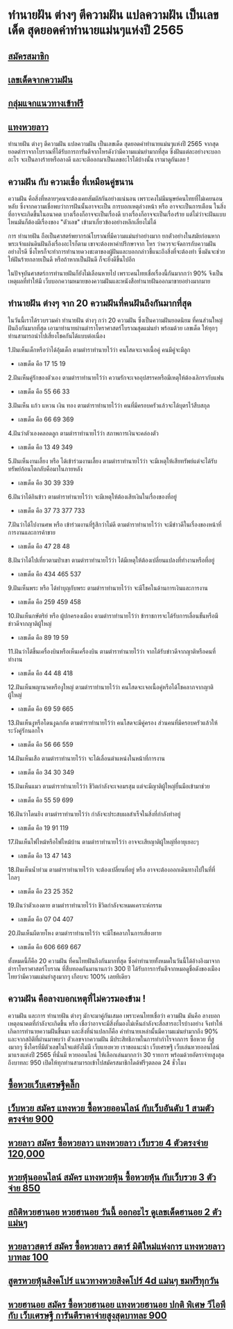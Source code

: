 # ทำนายฝัน ต่างๆ ตีความฝัน แปลความฝัน เป็นเลขเด็ด สุดยอดคำทำนายแม่นๆแห่งปี 2565
 
## [สมัครสมาชิก](https://www.xn--289-2ll3f3ai1h5d.com/register/@win289_m01)

## [เลขเด็ดจากความฝัน](https://www.xn--289-2ll3f3ai1h5d.com/register/@win289_m01)

## [กลุ่มแจกแนวทางเข้าฟรี](https://line.me/ti/g2/YGQ_hzE6BcCJyCj3iWqEkaPohShs3NEkX03VzQ?utm_source=invitation&utm_medium=link_copy&utm_campaign=default)
 
## [แทงหวยลาว](https://ruaygod.com/%e0%b8%ab%e0%b8%a7%e0%b8%a2%e0%b8%a5%e0%b8%b2%e0%b8%a7/)

ทํานายฝัน ต่างๆ ตีความฝัน แปลความฝัน เป็นเลขเด็ด สุดยอดคำทำนายแม่นๆแห่งปี 2565 จากสุดยอดตำราจากโบราณที่ได้รับการการันตีจากโหรดังว่ามีความแม่นยำมากที่สุด ซึ่งฝันแต่ละอย่างจะบอกอะไร จะเป็นลางร้ายหรือลางดี และจะตีออกมาเป็นเลขอะไรได้บ้างนั้น เรามาดูกันเลย !

## ความฝัน กับ ความเชื่อ ที่เหมือนคู่ขนาน

ความฝัน คือสิ่งที่หลายๆคนจะต้องเคยสัมผัสกันอย่างแน่นอน เพราะคงไม่มีมนุษย์คนไทยที่ไม่เคยนอนหลับ ซึ่งจากความเชื่อพบว่าการฝันนั้นอาจจะเป็น การบอกเหตุล่วงหน้า หรือ อาจจะเป็นการเตือน ในสิ่งที่อาจจะเกิดขึ้นในอนาคต บางเรื่องก็อาจจะเป็นเรื่องดี บางเรื่องก็อาจจะเป็นเรื่องร้าย แต่ไม่ว่าจะฝันแบบไหนมันก็ต้องมีเรื่องของ "ตัวเลข" เข้ามาเกี่ยวข้องอย่างหลีกเลี่ยงไม่ได้

การ ทำนายฝัน ถือเป็นศาสตร์พยากรณ์โบราณที่มีความแม่นยำอย่างมาก ยกตัวอย่างในสมัยก่อนหากพระเจ้าแผ่นดินฝันถึงเรื่องอะไรก็ตาม เขาจะต้องหาคำปรึกษาจาก โหร ว่าควรจะจัดการกับความฝันอย่างไรดี ซึ่งโหรก็จะทำการทำนายดวงชะตาของผู้ฝันและบอกกล่าวชี้แนะถึงสิ่งที่จะต้องทำ ซึ่งมันจะช่วยให้ฝันร้ายกลายเป็นดี หรือถ้าหากเป็นฝันดี ก็จะยิ่งดีขึ้นไปอีก

ในปัจจุบันศาสตร์การทำนายฝันก็ยังไม่เลือนหายไป เพราะคนไทยเชื่อเรื่องนี้กันมากกว่า 90% จึงเป็นเหตุผลที่ทำให้มี เว็บบอกความหมายของความฝันและหนังสือทำนายฝันออกมาขายอย่างมากมาย

## ทำนายฝัน ต่างๆ จาก 20 ความฝันที่คนฝันถึงกันมากที่สุด

ในวันนี้เราได้รวบรวมคำ ทำนายฝัน ต่างๆ กว่า 20 ความฝัน ซึ่งเป็นความฝันยอดนิยม ที่คนส่วนใหญ่ฝันถึงกันมากที่สุด เอามาทำนายผ่านตำราโหราศาสตร์โบราณสุดแม่นยำ พร้อมด้วย เลขเด็ด ให้ทุกๆท่านสามารถนำไปเสี่ยงโชคกันได้แบบต่อเนื่อง

1.ฝันเห็นเด็กหรือว่าได้อุ้มเด็ก ตามตำราทำนายไว้ว่า คนโสดจะเจอเนื้อคู่ คนมีคู่จะมีลูก

- เลขเด็ด คือ 17 15 19

2.ฝันเห็นคู่รักของตัวเอง ตามตำราทำนายไว้ว่า ความรักจะเจออุปสรรคหรือมีเหตุให้ต้องเลิกรากับแฟน

- เลขเด็ด คือ 55 66 33

3.ฝันเห็น แก้ว แหวน เงิน ทอง ตามตำราทำนายไว้ว่า คนที่มีครอบครัวแล้วจะได้บุตรไว้สืบสกุล

- เลขเด็ด คือ 66 69 369

4.ฝันว่าตัวเองคลอดลูก ตามตำราทำนายไว้ว่า สภาพการเงินจะคล่องตัว

- เลขเด็ด คือ 13 49 349

5.ฝันเห็นงานเลี้ยง หรือ ได้เข้าร่วมงานเลี้ยง ตามตำราทำนายไว้ว่า จะมีเหตุให้เสียทรัพย์แต่จะได้รับทรัพย์ก้อนโตกลับคือมาในภายหลัง

- เลขเด็ด คือ 30 39 339

6.ฝันว่าได้กินข้าว ตามตำราทำนายไว้ว่า จะมีเหตุให้ต้องเสียเงินในเรื่องของที่อยู่

- เลขเด็ด คือ 37 73 377 733

7.ฝันว่าได้ไปงานศพ หรือ เข้าร่วมงานที่รู้สึกว่าไม่ดี ตามตำราทำนายไว้ว่า จะมีข่าวดีในเรื่องของหน้าที่การงานและการค้าขาย

- เลขเด็ด คือ 47 28 48

8.ฝันว่าได้ไปเที่ยวตามป่าเขา ตามตำราทำนายไว้ว่า ได้มีเหตุให้ต้องเปลี่ยนแปลงที่ทำงานหรือที่อยู่

- เลขเด็ด คือ 434 465 537

9.ฝันเห็นพระ หรือ ได้ทำบุญกับพระ ตามตำราทำนายไว้ว่า จะมีโชคในด้านการเงินและการงาน

- เลขเด็ด คือ 259 459 458

10.ฝันเห็นกษัตริย์ หรือ ผู้ปกครองเมือง ตามตำราทำนายไว้ว่า ข้าราชการจะได้รับการเลื่อนขั้นหรือมีข่าวดีจากญาติผู้ใหญ่

- เลขเด็ด คือ 89 19 59

11.ฝันว่าได้ขึ้นเครื่องบินหรือเห็นเครื่องบิน ตามตำราทำนายไว้ว่า จากได้รับข่าวดีจากญาติหรือคนที่ทำงาน

- เลขเด็ด คือ 44 48 418

12.ฝันเห็นพญานาคหรืองูใหญ่ ตามตำราทำนายไว้ว่า คนโสดจะเจอเนื้อคู่หรือได้โชคลาภจากญาติผู้ใหญ่

- เลขเด็ด คือ 69 59 665

13.ฝันเห็นงูหรือโดนงูฉกกัด ตามตำราทำนายไว้ว่า คนโสดจะมีคู่ครอง ส่วนคนที่มีครอบครัวแล้วให้ระวังคู่รักนอกใจ

- เลขเด็ด คือ 56 66 559

14.ฝันเห็นเสือ ตามตำราทำนายไว้ว่า จะได้เลื่อนตำแหน่งในหน้าที่การงาน

- เลขเด็ด คือ 34 30 349

15.ฝันเห็นแมว ตามตำราทำนายไว้ว่า ชีวิตกำลังจะเจอมรสุม แต่จะมีญาติผู้ใหญ่ยื่นมือเข้ามาช่วย

- เลขเด็ด คือ 55 59 699

16.ฝันว่าโดนยิง ตามตำราทำนายไว้ว่า กำลังจะประสบผลสำเร็จในสิ่งที่กำลังทำอยู่

- เลขเด็ด คือ 19 91 119

17.ฝันเห็นไฟไหม้หรือไฟไหม้บ้าน ตามตำราทำนายไว้ว่า อาจจะเสียญาติผู้ใหญ่ที่อายุเยอะๆ

- เลขเด็ด คือ 13 47 143

18.ฝันเห็นน้ำท่วม ตามตำราทำนายไว้ว่า จะต้องเปลี่ยนที่อยู่ หรือ อาจจะต้องออกเดินทางไปในที่ที่ไกลๆ

- เลขเด็ด คือ 23 25 352

19.ฝันว่าตัวเองตาย ตามตำราทำนายไว้ว่า ชีวิตกำลังจะหมดเคราะห์กรรม

- เลขเด็ด คือ 07 04 407

20.ฝันเห็นผีตายโหง ตามตำราทำนายไว้ว่า จะมีโชคลาภในการเสี่ยงทาย

- เลขเด็ด คือ 606 669 667

ทั้งหมดนี้ก็คือ 20 ความฝัน ที่คนไทยฝันถึงกันมากที่สุด ซึ่งคำทำนายทั้งหมดในวันนี้ได้อ้างอิงมาจาก ตำราโหราศาสตร์โบราณ ที่สืบทอดกันมานานกว่า 300 ปี ได้รับการการันตีจากหมอดูชื่อดังของเมืองไทยว่ามีความแม่นยำสูงมากๆ เกือบจะ 100% เลยทีเดียว

## ความฝัน คือลางบอกเหตุที่ไม่ควรมองข้าม !

ความฝัน และการ ทำนายฝัน ต่างๆ มักจะมาคู่กันเสมอ เพราะคนไทยเชื่อว่า ความฝัน มันคือ ลางบอกเหตุอนาคตที่กำลังจะเกิดขึ้น หรือ เชื่อว่าอาจจะมีสิ่งที่มองไม่เห็นกำลังจะสื่อสารอะไรบ้างอย่าง จึงทำให้เกิดการทำนายความฝันขึ้นมา และสิ่งที่น่าแปลกก็คือ คำทำนายเหล่านั้นมีความแม่นยำมากถึง 90% และจากสถิติที่ผ่านมาพบว่า ตัวเลขจากความฝัน มีประสิทธิภาพในการทำกำไรจากการ ซื้อหวย ที่สูงมากๆ ซึ่งใครที่มีตัวเลขในใจแต่ยังไม่มี เว็บแทงหวย เราขอแนะนำ เว็บเศรษฐี เว็บเล่นหวยออนไลน์ มาแรงแห่งปี 2565 ที่นั่นมี หวยออนไลน์ ให้เลือกเล่นมากกว่า 30 รายการ พร้อมด้วยอัตราจ่ายสูงสุดถึงบาทละ 950 เปิดให้ทุกท่านสามารถเข้าไปสมัครสมาชิกไดด้ฟรีๆตลอด 24 ชั่วโมง

## [ซื้อหวยเว็บเศรษฐีคลิ๊ก ](https://www.xn--289-2ll3f3ai1h5d.com/register/@win289_m01)

## [เว็บหวย สมัคร แทงหวย ซื้อหวยออนไลน์ กับเว็บอันดับ 1 สามตัวตรงจ่าย 900](https://atom.io/themes/%E0%B9%80%E0%B8%A7%E0%B9%87%E0%B8%9A%E0%B8%AB%E0%B8%A7%E0%B8%A2%20%E0%B8%AA%E0%B8%A1%E0%B8%B1%E0%B8%84%E0%B8%A3%20%E0%B9%81%E0%B8%97%E0%B8%87%E0%B8%AB%E0%B8%A7%E0%B8%A2%20%E0%B8%8B%E0%B8%B7%E0%B9%89%E0%B8%AD%E0%B8%AB%E0%B8%A7%E0%B8%A2%E0%B8%AD%E0%B8%AD%E0%B8%99%E0%B9%84%E0%B8%A5%E0%B8%99%E0%B9%8C%20%E0%B8%81%E0%B8%B1%E0%B8%9A%E0%B9%80%E0%B8%A7%E0%B9%87%E0%B8%9A%E0%B8%AD%E0%B8%B1%E0%B8%99%E0%B8%94%E0%B8%B1%E0%B8%9A%201%20%E0%B8%AA%E0%B8%B2%E0%B8%A1%E0%B8%95%E0%B8%B1%E0%B8%A7%E0%B8%95%E0%B8%A3%E0%B8%87%E0%B8%88%E0%B9%88%E0%B8%B2%E0%B8%A2%20900)

## [หวยลาว สมัคร ซื้อหวยลาว แทงหวยลาว เว็บรวย 4 ตัวตรงจ่าย 120,000](https://atom.io/themes/%E0%B8%AB%E0%B8%A7%E0%B8%A2%E0%B8%A5%E0%B8%B2%E0%B8%A7%20%E0%B8%AA%E0%B8%A1%E0%B8%B1%E0%B8%84%E0%B8%A3%20%E0%B8%8B%E0%B8%B7%E0%B9%89%E0%B8%AD%E0%B8%AB%E0%B8%A7%E0%B8%A2%E0%B8%A5%E0%B8%B2%E0%B8%A7%20%E0%B9%81%E0%B8%97%E0%B8%87%E0%B8%AB%E0%B8%A7%E0%B8%A2%E0%B8%A5%E0%B8%B2%E0%B8%A7%20%E0%B9%80%E0%B8%A7%E0%B9%87%E0%B8%9A%E0%B8%A3%E0%B8%A7%E0%B8%A2%204%20%E0%B8%95%E0%B8%B1%E0%B8%A7%E0%B8%95%E0%B8%A3%E0%B8%87%E0%B8%88%E0%B9%88%E0%B8%B2%E0%B8%A2%20120,000)

## [หวยหุ้นออนไลน์ สมัคร แทงหวยหุ้น ซื้อหวยหุ้น กับเว็บรวย 3 ตัวจ่าย 850](https://atom.io/packages/%E0%B8%AB%E0%B8%A7%E0%B8%A2%E0%B8%AB%E0%B8%B8%E0%B9%89%E0%B8%99%E0%B8%AD%E0%B8%AD%E0%B8%99%E0%B9%84%E0%B8%A5%E0%B8%99%E0%B9%8C%20%E0%B8%AA%E0%B8%A1%E0%B8%B1%E0%B8%84%E0%B8%A3%20%E0%B9%81%E0%B8%97%E0%B8%87%E0%B8%AB%E0%B8%A7%E0%B8%A2%E0%B8%AB%E0%B8%B8%E0%B9%89%E0%B8%99%20%E0%B8%8B%E0%B8%B7%E0%B9%89%E0%B8%AD%E0%B8%AB%E0%B8%A7%E0%B8%A2%E0%B8%AB%E0%B8%B8%E0%B9%89%E0%B8%99%20%E0%B8%81%E0%B8%B1%E0%B8%9A%E0%B9%80%E0%B8%A7%E0%B9%87%E0%B8%9A%E0%B8%A3%E0%B8%A7%E0%B8%A2%203%20%E0%B8%95%E0%B8%B1%E0%B8%A7%E0%B8%88%E0%B9%88%E0%B8%B2%E0%B8%A2%20850)

## [สถิติหวยฮานอย หวยฮานอย วันนี้ ออกอะไร ดูเลขเด็ดฮานอย 2 ตัวแม่นๆ ](https://atom.io/packages/%E0%B8%AA%E0%B8%96%E0%B8%B4%E0%B8%95%E0%B8%B4%E0%B8%AB%E0%B8%A7%E0%B8%A2%E0%B8%AE%E0%B8%B2%E0%B8%99%E0%B8%AD%E0%B8%A2%20%E0%B8%AB%E0%B8%A7%E0%B8%A2%E0%B8%AE%E0%B8%B2%E0%B8%99%E0%B8%AD%E0%B8%A2%20%E0%B8%A7%E0%B8%B1%E0%B8%99%E0%B8%99%E0%B8%B5%E0%B9%89%20%E0%B8%AD%E0%B8%AD%E0%B8%81%E0%B8%AD%E0%B8%B0%E0%B9%84%E0%B8%A3%20%E0%B8%94%E0%B8%B9%E0%B9%80%E0%B8%A5%E0%B8%82%E0%B9%80%E0%B8%94%E0%B9%87%E0%B8%94%E0%B8%AE%E0%B8%B2%E0%B8%99%E0%B8%AD%E0%B8%A2%202%20%E0%B8%95%E0%B8%B1%E0%B8%A7%E0%B9%81%E0%B8%A1%E0%B9%88%E0%B8%99%E0%B9%86)

## [หวยลาวสตาร์ สมัคร ซื้อหวยลาว สตาร์ มิติใหม่แห่งการ แทงหวยลาว บาทละ 100 ](https://atom.io/packages/%E0%B8%AB%E0%B8%A7%E0%B8%A2%E0%B8%A5%E0%B8%B2%E0%B8%A7%E0%B8%AA%E0%B8%95%E0%B8%B2%E0%B8%A3%E0%B9%8C%20%E0%B8%AA%E0%B8%A1%E0%B8%B1%E0%B8%84%E0%B8%A3%20%E0%B8%8B%E0%B8%B7%E0%B9%89%E0%B8%AD%E0%B8%AB%E0%B8%A7%E0%B8%A2%E0%B8%A5%E0%B8%B2%E0%B8%A7%20%E0%B8%AA%E0%B8%95%E0%B8%B2%E0%B8%A3%E0%B9%8C%20%E0%B8%A1%E0%B8%B4%E0%B8%95%E0%B8%B4%E0%B9%83%E0%B8%AB%E0%B8%A1%E0%B9%88%E0%B9%81%E0%B8%AB%E0%B9%88%E0%B8%87%E0%B8%81%E0%B8%B2%E0%B8%A3%20%E0%B9%81%E0%B8%97%E0%B8%87%E0%B8%AB%E0%B8%A7%E0%B8%A2%E0%B8%A5%E0%B8%B2%E0%B8%A7%20%E0%B8%9A%E0%B8%B2%E0%B8%97%E0%B8%A5%E0%B8%B0%20100)

## [สูตรหวยหุ้นสิงคโปร์ แนวทางหวยสิงคโปร์ 4d แม่นๆ ชมฟรีทุกวัน ](https://atom.io/packages/%E0%B8%AA%E0%B8%B9%E0%B8%95%E0%B8%A3%E0%B8%AB%E0%B8%A7%E0%B8%A2%E0%B8%AB%E0%B8%B8%E0%B9%89%E0%B8%99%E0%B8%AA%E0%B8%B4%E0%B8%87%E0%B8%84%E0%B9%82%E0%B8%9B%E0%B8%A3%E0%B9%8C%20%E0%B9%81%E0%B8%99%E0%B8%A7%E0%B8%97%E0%B8%B2%E0%B8%87%E0%B8%AB%E0%B8%A7%E0%B8%A2%E0%B8%AA%E0%B8%B4%E0%B8%87%E0%B8%84%E0%B9%82%E0%B8%9B%E0%B8%A3%E0%B9%8C%204d%20%E0%B9%81%E0%B8%A1%E0%B9%88%E0%B8%99%E0%B9%86%20%E0%B8%8A%E0%B8%A1%E0%B8%9F%E0%B8%A3%E0%B8%B5%E0%B8%97%E0%B8%B8%E0%B8%81%E0%B8%A7%E0%B8%B1%E0%B8%99)

## [หวยฮานอย สมัคร ซื้อหวยฮานอย แทงหวยฮานอย ปกติ พิเศษ วีไอพี กับ เว็บเศรษฐี การันตีราคาจ่ายสูงสุดบาทละ 900](https://atom.io/themes/%E0%B8%AB%E0%B8%A7%E0%B8%A2%E0%B8%AE%E0%B8%B2%E0%B8%99%E0%B8%AD%E0%B8%A2%20%E0%B8%AA%E0%B8%A1%E0%B8%B1%E0%B8%84%E0%B8%A3%20%E0%B8%8B%E0%B8%B7%E0%B9%89%E0%B8%AD%E0%B8%AB%E0%B8%A7%E0%B8%A2%E0%B8%AE%E0%B8%B2%E0%B8%99%E0%B8%AD%E0%B8%A2%20%E0%B9%81%E0%B8%97%E0%B8%87%E0%B8%AB%E0%B8%A7%E0%B8%A2%E0%B8%AE%E0%B8%B2%E0%B8%99%E0%B8%AD%E0%B8%A2%20%E0%B8%9B%E0%B8%81%E0%B8%95%E0%B8%B4%20%E0%B8%9E%E0%B8%B4%E0%B9%80%E0%B8%A8%E0%B8%A9%20%E0%B8%A7%E0%B8%B5%E0%B9%84%E0%B8%AD%E0%B8%9E%E0%B8%B5%20%E0%B8%81%E0%B8%B1%E0%B8%9A%20%E0%B9%80%E0%B8%A7%E0%B9%87%E0%B8%9A%E0%B9%80%E0%B8%A8%E0%B8%A3%E0%B8%A9%E0%B8%90%E0%B8%B5%20%E0%B8%81%E0%B8%B2%E0%B8%A3%E0%B8%B1%E0%B8%99%E0%B8%95%E0%B8%B5%E0%B8%A3%E0%B8%B2%E0%B8%84%E0%B8%B2%E0%B8%88%E0%B9%88%E0%B8%B2%E0%B8%A2%E0%B8%AA%E0%B8%B9%E0%B8%87%E0%B8%AA%E0%B8%B8%E0%B8%94%E0%B8%9A%E0%B8%B2%E0%B8%97%E0%B8%A5%E0%B8%B0%20900)